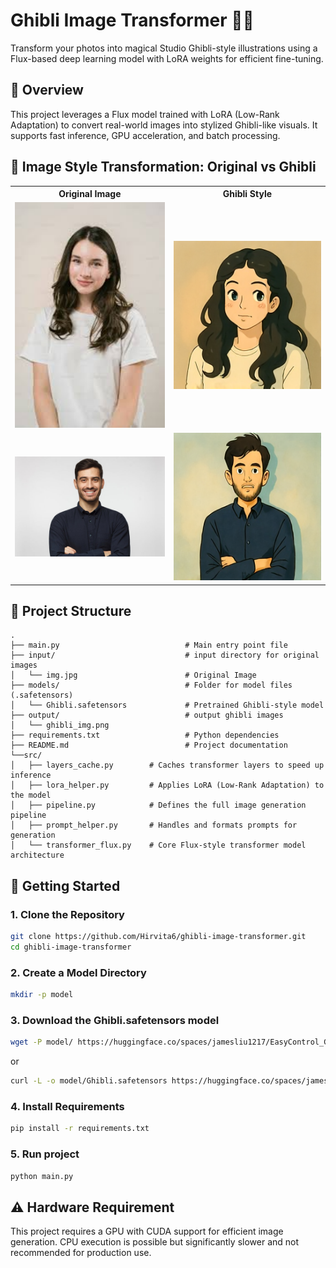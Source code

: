# Ghibli Image Transformer 🎨✨

Transform your photos into magical Studio Ghibli-style illustrations using a Flux-based deep learning model with LoRA weights for efficient fine-tuning.

## 🧠 Overview

This project leverages a Flux model trained with LoRA (Low-Rank Adaptation) to convert real-world images into stylized Ghibli-like visuals. It supports fast inference, GPU acceleration, and batch processing.

## 🎨 Image Style Transformation: Original vs Ghibli

<table>
  <tr>
    <th>Original Image</th>
    <th>Ghibli Style</th>
  </tr>
  <tr>
    <td><img src="input/img1.jpg" width="300"/></td>
    <td><img src="output/ghibli_img1.png" width="300"/></td>
  </tr>
  <tr>
    <td><img src="input/img2.jpg" width="300"/></td>
    <td><img src="output/ghibli_img2.png" width="300"/></td>
  </tr>
</table>

## 📂 Project Structure

```plaintext
.
├── main.py                            # Main entry point file
├── input/                             # input directory for original images
│   └── img.jpg                        # Original Image
├── models/                            # Folder for model files (.safetensors)
│   └── Ghibli.safetensors             # Pretrained Ghibli-style model
├── output/                            # output ghibli images 
│   └── ghibli_img.png
├── requirements.txt                   # Python dependencies
├── README.md                          # Project documentation
└──src/
│   ├── layers_cache.py        # Caches transformer layers to speed up inference
│   ├── lora_helper.py         # Applies LoRA (Low-Rank Adaptation) to the model
│   ├── pipeline.py            # Defines the full image generation pipeline
│   ├── prompt_helper.py       # Handles and formats prompts for generation
│   └── transformer_flux.py    # Core Flux-style transformer model architecture

```

## 🚀 Getting Started

### 1. Clone the Repository

```bash
git clone https://github.com/Hirvita6/ghibli-image-transformer.git
cd ghibli-image-transformer
```

### 2. Create a Model Directory

```bash
mkdir -p model
```

### 3. Download the Ghibli.safetensors model
```bash
wget -P model/ https://huggingface.co/spaces/jamesliu1217/EasyControl_Ghibli/resolve/main/models/Ghibli.safetensors
```
or
```bash
curl -L -o model/Ghibli.safetensors https://huggingface.co/spaces/jamesliu1217/EasyControl_Ghibli/resolve/main/models/Ghibli.safetensors
```

### 4. Install Requirements
```bash
pip install -r requirements.txt
```

### 5. Run project
```bash
python main.py
```

## ⚠️ Hardware Requirement

This project requires a GPU with CUDA support for efficient image generation. CPU execution is possible but significantly slower and not recommended for production use.

